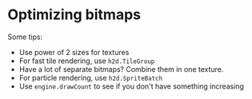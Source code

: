 # Optimizing bitmaps

Some tips:

 - Use power of 2 sizes for textures
 - For fast tile rendering, use `h2d.TileGroup`
 - Have a lot of separate bitmaps? Combine them in one texture.
 - For particle rendering, use `h2d.SpriteBatch`
 - Use `engine.drawCount` to see if you don't have something increasing
